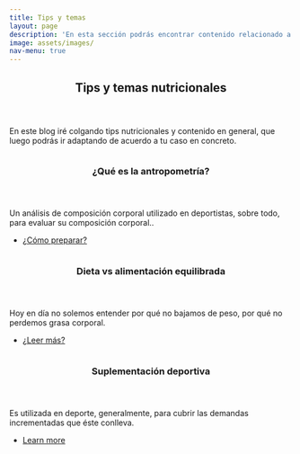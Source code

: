 ```yaml
---
title: Tips y temas
layout: page
description: 'En esta sección podrás encontrar contenido relacionado a preguntas habituales que surgen en asesorías nutricionales.'
image: assets/images/
nav-menu: true
---
```


<!-- Main -->
<div id="main">

<!-- One -->
<section id="one">
	<div class="inner">
		<header class="major">
			<h2>Tips y temas nutricionales</h2>
		</header>
		<p> En este blog iré colgando tips nutricionales y contenido en general, que luego podrás ir adaptando de acuerdo a tu caso en concreto.</p>
		<p></p>
	</div>
</section>

<!-- Two -->
<section id="two" class="spotlights">
	<section>
		<a href="receta1.md" class="image">
			<img src="{% link assets/images/Carla Antropometría.jpg %}" alt="" data-position="center center" />
		</a>
		<div class="content">
			<div class="inner">
				<header class="major">
					<h3>¿Qué es la antropometría?</h3>
				</header>
				<p>Un análisis de composición corporal utilizado en deportistas, sobre todo, para evaluar su composición corporal..</p>
				<ul class="actions">
					<li><a href="receta1.md" class="button">¿Cómo preparar?</a></li>
				</ul>
			</div>
		</div>
	</section>
	<section>
		<a href="generic.html" class="image">
			<img src="{% link assets/images/recortar2.jpg %}" alt="" data-position="top center" />
		</a>
		<div class="content">
			<div class="inner">
				<header class="major">
					<h3>Dieta vs alimentación equilibrada</h3>
				</header>
				<p>Hoy en día no solemos entender por qué no bajamos de peso, por qué no perdemos grasa corporal.</p>
				<ul class="actions">
					<li><a href="generic.html" class="button">¿Leer más?</a></li>
				</ul>
			</div>
		</div>
	</section>
	<section>
		<a href="generic.html" class="image">
			<img src="{% link assets/images/IMG_20220822_104723099.jpg %}" alt="" data-position="25% 25%" />
		</a>
		<div class="content">
			<div class="inner">
				<header class="major">
					<h3>Suplementación deportiva</h3>
				</header>
				<p>Es utilizada en deporte, generalmente, para cubrir las demandas incrementadas que éste conlleva.</p>
				<ul class="actions">
					<li><a href="generic.html" class="button">Learn more</a></li>
				</ul>
			</div>
		</div>
	</section>
</section>

